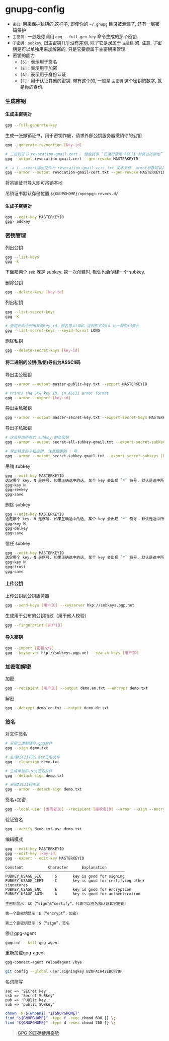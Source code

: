 # gnupg-config

- `密码`: 用来保护私钥的.这样子, 即使你的 `~/.gnupg` 目录被泄漏了, 还有一层密码保护
- `主密钥` : 一般是你调用 `gpg --full-gen-key` 命令生成的那个密钥.
- `子密钥` : `subkey`, 跟主密钥几乎没有差别, 除了它是隶属于 `主密钥` 的. 注意, 子密钥是可以单独用来加解密的. 只是它要隶属于主密钥来管理.
- 密钥的能力
  - `[S]` : 表示用于签名
  - `[E]` : 表示用于加密
  - `[A]` : 表示用于身份认证
  - `[C]` : 用于认证其他的密钥. 带有这个的, 一般是 `主密钥` 这个密钥的数字, 就是你的身份.



### 生成密钥

#### 生成主密钥对
```sh
gpg --full-generate-key
```

生成一张撤销证书，用于密钥作废，请求外部公钥服务器撤销你的公钥
```sh
gpg --generate-revocation [key-id]

# 二进制证书 revocation-gmail.cert； 但会提示 “已强行使用 ASCII 封装过的输出”
gpg --output revocation-gmail.cert --gen-revoke MASTERKEYID

# -a (--armor)输出文件为 revocation-gmail-cert.txt 文本文件. armor参数可以将其转换为ASCII码显示。
gpg --armor --output revocation-gmail-cert.txt --gen-revoke MASTERKEYID
```
将吊销证书导入即可吊销本地

吊销证书默认存储位置 `${GNUPGHOME}/openpgp-revocs.d/`

#### 生成子密钥对
```sh
gpg --edit-key MASTERKEYID
gpg> addkey
```

### 密钥管理

列出公钥
```sh
gpg --list-keys
gpg -k 
```

下面那两个 `ssb` 就是 subkey. 第一次创建时, 默认也会创建一个 subkey.

删除公钥

```sh
gpg --delete-keys [key-id]
```

列出私钥
```sh
gpg --list-secret-keys
gpg -K
```
```sh
# 使用此命令列出我的key id，顾名思义LONG 这种形式的id 比一般的id要长
gpg --list-secret-keys --keyid-format LONG
```

删除私钥
```sh
gpg --delete-secret-keys [key-id]
```

#### 将二进制的公钥(私钥)导出为ASSCII码

导出主公密钥
```sh
gpg --armor --output master-public-key.txt --export MASTERKEYID
```
```sh
# Prints the GPG key ID, in ASCII armor format
gpg --armor --export [key-id]
```

导出主私密钥
```sh
gpg --armor --output master-secret-key.txt --export-secret-keys MASTERKEYID
```
导出子私密钥
```sh
# 这会导出所有的 subkey 的私密钥
gpg --armor --output secret-all-subkey-gmail.txt --export-secret-subkeys MASTERKEYID

# 导出特定的子私密钥. 注意后面的 ! 号.
gpg --armor --output secret-subkey-gmail.txt --export-secret-subkeys [key-id]!
```

吊销 subkey
```sh
gpg --edit-key MASTERKEYID
选定哪个 key. N 是序号. 如果正确选中的话, 某个 key 会出现 `*` 符号. 默认是选中所有.
gpg>key N
gpg>revkey
gpg>save
```

删除 subkey
```sh
gpg --edit-key MASTERKEYID
选定哪个 key. N 是序号. 如果正确选中的话, 某个 key 会出现 `*` 符号. 默认是选中所有.
gpg>key N
gpg>delkey
gpg>save
```

信任 subkey
```sh
gpg --edit-key MASTERKEYID
选定哪个 key. N 是序号. 如果正确选中的话, 某个 key 会出现 `*` 符号. 默认是选中所有.
gpg>key N
gpg>trust
gpg>save
```

#### 上传公钥

上传公钥到公钥服务器
```sh
gpg --send-keys [用户ID] --keyserver hkp://subkeys.pgp.net
```

生成用于公布的公钥指纹（用于他人校验）
```sh
gpg --fingerprint [用户ID]
```

#### 导入密钥
```sh
gpg --import [密钥文件]
gpg --keyserver hkp://subkeys.pgp.net --search-keys [用户ID]
```

### 加密和解密

加密
```sh
gpg --recipient [用户ID] --output demo.en.txt --encrypt demo.txt
```

解密
```sh
gpg --decrypt demo.en.txt --output demo.de.txt
```

### 签名

对文件签名
```sh
# 采用二进制储存.gpg文件
gpg --sign demo.txt

# 生成ASCII码的.asc签名文件
gpg --clearsign demo.txt

# 生成单独的.sig签名文件
gpg --detach-sign demo.txt

# 采用ASCII码形式
gpg --armor --detach-sign demo.txt
```

签名+加密
```sh
gpg --local-user [发信者ID] --recipient [接收者ID] --armor --sign --encrypt demo.txt
```

验证签名
```sh
gpg --verify demo.txt.asc demo.txt
```

编辑模式
```sh
gpg --edit-key MASTERKEYID
gpg --edit-key [key-id]
gpg --expert --edit-key MASTERKEYID
```
```
Constant           Character      Explanation
─────────────────────────────────────────────────────
PUBKEY_USAGE_SIG      S       key is good for signing
PUBKEY_USAGE_CERT     C       key is good for certifying other signatures
PUBKEY_USAGE_ENC      E       key is good for encryption
PUBKEY_USAGE_AUTH     A       key is good for authentication
```
```
主密钥显示：SC（“sign”&“certify”，代表可以签名和认证其它密钥）

第一个副密钥显示：E（“encrypt”，加密）

第二个副密钥显示：S（“sign”，签名
```

停止gpg-agent

```sh
gpgconf --kill gpg-agent
```
重新加载gpg-agent
```sh
gpg-connect-agent reloadagent /bye
```

```sh
git config --global user.signingkey B28FACA42EBC87DF
```

名词简写
```
sec => 'SECret key'
ssb => 'Secret SuBkey'
pub => 'PUBlic key'
sub => 'public SUBkey'
```

```sh
chown -R $(whoami) "${GNUPGHOME}"
find "${GNUPGHOME}" -type f -exec chmod 600 {} \;
find "${GNUPGHOME}" -type d -exec chmod 700 {} \;
```

> [GPG 的正确使用姿势](https://mogeko.me/2019/068/)

